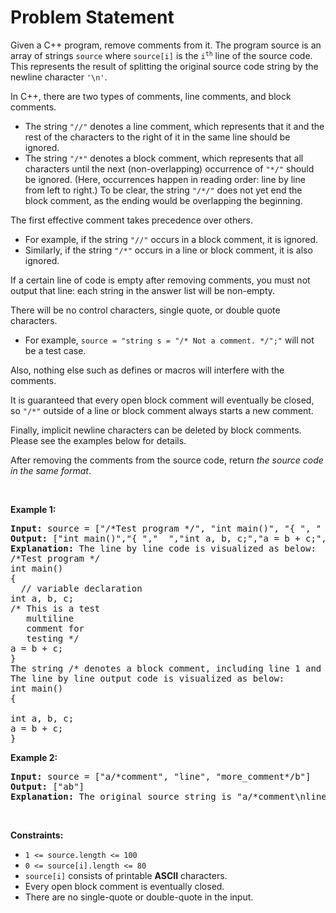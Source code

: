 # Problem Statement

<p>Given a C++ program, remove comments from it. The program source is an array of strings <code>source</code> where <code>source[i]</code> is the <code>i<sup>th</sup></code> line of the source code. This represents the result of splitting the original source code string by the newline character <code>&#39;\n&#39;</code>.</p>

<p>In C++, there are two types of comments, line comments, and block comments.</p>

<ul>
	<li>The string <code>&quot;//&quot;</code> denotes a line comment, which represents that it and the rest of the characters to the right of it in the same line should be ignored.</li>
	<li>The string <code>&quot;/*&quot;</code> denotes a block comment, which represents that all characters until the next (non-overlapping) occurrence of <code>&quot;*/&quot;</code> should be ignored. (Here, occurrences happen in reading order: line by line from left to right.) To be clear, the string <code>&quot;/*/&quot;</code> does not yet end the block comment, as the ending would be overlapping the beginning.</li>
</ul>

<p>The first effective comment takes precedence over others.</p>

<ul>
	<li>For example, if the string <code>&quot;//&quot;</code> occurs in a block comment, it is ignored.</li>
	<li>Similarly, if the string <code>&quot;/*&quot;</code> occurs in a line or block comment, it is also ignored.</li>
</ul>

<p>If a certain line of code is empty after removing comments, you must not output that line: each string in the answer list will be non-empty.</p>

<p>There will be no control characters, single quote, or double quote characters.</p>

<ul>
	<li>For example, <code>source = &quot;string s = &quot;/* Not a comment. */&quot;;&quot;</code> will not be a test case.</li>
</ul>

<p>Also, nothing else such as defines or macros will interfere with the comments.</p>

<p>It is guaranteed that every open block comment will eventually be closed, so <code>&quot;/*&quot;</code> outside of a line or block comment always starts a new comment.</p>

<p>Finally, implicit newline characters can be deleted by block comments. Please see the examples below for details.</p>

<p>After removing the comments from the source code, return <em>the source code in the same format</em>.</p>

<p>&nbsp;</p>
<p><strong>Example 1:</strong></p>

<pre>
<strong>Input:</strong> source = [&quot;/*Test program */&quot;, &quot;int main()&quot;, &quot;{ &quot;, &quot;  // variable declaration &quot;, &quot;int a, b, c;&quot;, &quot;/* This is a test&quot;, &quot;   multiline  &quot;, &quot;   comment for &quot;, &quot;   testing */&quot;, &quot;a = b + c;&quot;, &quot;}&quot;]
<strong>Output:</strong> [&quot;int main()&quot;,&quot;{ &quot;,&quot;  &quot;,&quot;int a, b, c;&quot;,&quot;a = b + c;&quot;,&quot;}&quot;]
<strong>Explanation:</strong> The line by line code is visualized as below:
/*Test program */
int main()
{ 
  // variable declaration 
int a, b, c;
/* This is a test
   multiline  
   comment for 
   testing */
a = b + c;
}
The string /* denotes a block comment, including line 1 and lines 6-9. The string // denotes line 4 as comments.
The line by line output code is visualized as below:
int main()
{ 
  
int a, b, c;
a = b + c;
}
</pre>

<p><strong>Example 2:</strong></p>

<pre>
<strong>Input:</strong> source = [&quot;a/*comment&quot;, &quot;line&quot;, &quot;more_comment*/b&quot;]
<strong>Output:</strong> [&quot;ab&quot;]
<strong>Explanation:</strong> The original source string is &quot;a/*comment\nline\nmore_comment*/b&quot;, where we have bolded the newline characters.  After deletion, the implicit newline characters are deleted, leaving the string &quot;ab&quot;, which when delimited by newline characters becomes [&quot;ab&quot;].
</pre>

<p>&nbsp;</p>
<p><strong>Constraints:</strong></p>

<ul>
	<li><code>1 &lt;= source.length &lt;= 100</code></li>
	<li><code>0 &lt;= source[i].length &lt;= 80</code></li>
	<li><code>source[i]</code> consists of printable <strong>ASCII</strong> characters.</li>
	<li>Every open block comment is eventually closed.</li>
	<li>There are no single-quote or&nbsp;double-quote in the input.</li>
</ul>
